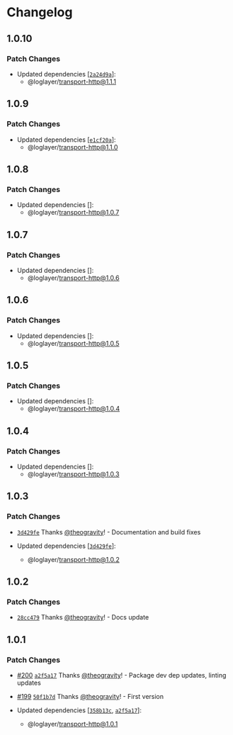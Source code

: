 # Changelog

## 1.0.10

### Patch Changes

- Updated dependencies [[`2a24d9a`](https://github.com/loglayer/loglayer/commit/2a24d9abf07087c7121d4eedd98d03cf8c0fbc6c)]:
  - @loglayer/transport-http@1.1.1

## 1.0.9

### Patch Changes

- Updated dependencies [[`e1cf20a`](https://github.com/loglayer/loglayer/commit/e1cf20a1bb2535127d1f05d14c337f060c8b399b)]:
  - @loglayer/transport-http@1.1.0

## 1.0.8

### Patch Changes

- Updated dependencies []:
  - @loglayer/transport-http@1.0.7

## 1.0.7

### Patch Changes

- Updated dependencies []:
  - @loglayer/transport-http@1.0.6

## 1.0.6

### Patch Changes

- Updated dependencies []:
  - @loglayer/transport-http@1.0.5

## 1.0.5

### Patch Changes

- Updated dependencies []:
  - @loglayer/transport-http@1.0.4

## 1.0.4

### Patch Changes

- Updated dependencies []:
  - @loglayer/transport-http@1.0.3

## 1.0.3

### Patch Changes

- [`3d429fe`](https://github.com/loglayer/loglayer/commit/3d429fe09817c6c170bf42ac79d3b2d0743277c0) Thanks [@theogravity](https://github.com/theogravity)! - Documentation and build fixes

- Updated dependencies [[`3d429fe`](https://github.com/loglayer/loglayer/commit/3d429fe09817c6c170bf42ac79d3b2d0743277c0)]:
  - @loglayer/transport-http@1.0.2

## 1.0.2

### Patch Changes

- [`28cc479`](https://github.com/loglayer/loglayer/commit/28cc4792b385179c833424b01c025d7d985bb80d) Thanks [@theogravity](https://github.com/theogravity)! - Docs update

## 1.0.1

### Patch Changes

- [#200](https://github.com/loglayer/loglayer/pull/200) [`a2f5a17`](https://github.com/loglayer/loglayer/commit/a2f5a17626279f9545c96796ca181938fe1ed905) Thanks [@theogravity](https://github.com/theogravity)! - Package dev dep updates, linting updates

- [#199](https://github.com/loglayer/loglayer/pull/199) [`50f1b7d`](https://github.com/loglayer/loglayer/commit/50f1b7dfeaaec97e93267cdd577e8bc7b8a82919) Thanks [@theogravity](https://github.com/theogravity)! - First version

- Updated dependencies [[`358b13c`](https://github.com/loglayer/loglayer/commit/358b13c027eda2308ab6e6b269706552606a05bf), [`a2f5a17`](https://github.com/loglayer/loglayer/commit/a2f5a17626279f9545c96796ca181938fe1ed905)]:
  - @loglayer/transport-http@1.0.1
